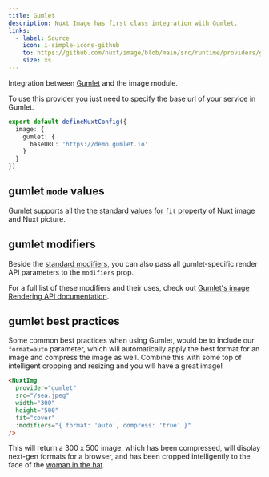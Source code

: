 ```yaml
---
title: Gumlet
description: Nuxt Image has first class integration with Gumlet.
links:
  - label: Source
    icon: i-simple-icons-github
    to: https://github.com/nuxt/image/blob/main/src/runtime/providers/gumlet.ts
    size: xs
---
```


Integration between [Gumlet](https://docs.gumlet.com/) and the image module.

To use this provider you just need to specify the base url of your service in Gumlet.

```ts [nuxt.config.ts]
export default defineNuxtConfig({
  image: {
    gumlet: {
      baseURL: 'https://demo.gumlet.io'
    }
  }
})
```

## gumlet `mode` values

Gumlet supports all the [the standard values for `fit` property](/usage/nuxt-img#fit) of Nuxt image and Nuxt picture.


## gumlet modifiers

Beside the [standard modifiers](/usage/nuxt-img#modifiers), you can also pass all gumlet-specific render API parameters to the `modifiers` prop.

For a full list of these modifiers and their uses, check out [Gumlet's image Rendering API documentation](https://docs.gumlet.com/reference/image-transform-size#mode).

## gumlet best practices

Some common best practices when using Gumlet, would be to include our `format=auto` parameter, which will automatically apply the best format for an image and compress the image as well. Combine this with some top of intelligent cropping and resizing and you will have a great image!

```html
<NuxtImg
  provider="gumlet"
  src="/sea.jpeg"
  width="300"
  height="500"
  fit="cover"
  :modifiers="{ format: 'auto', compress: 'true' }"
/>
```

This will return a 300 x 500 image, which has been compressed, will display next-gen formats for a browser, and has been cropped intelligently to the face of the [woman in the hat](https://demo.gumlet.io/sea.jpeg?format=auto&w=300&h=500&compress=true).

